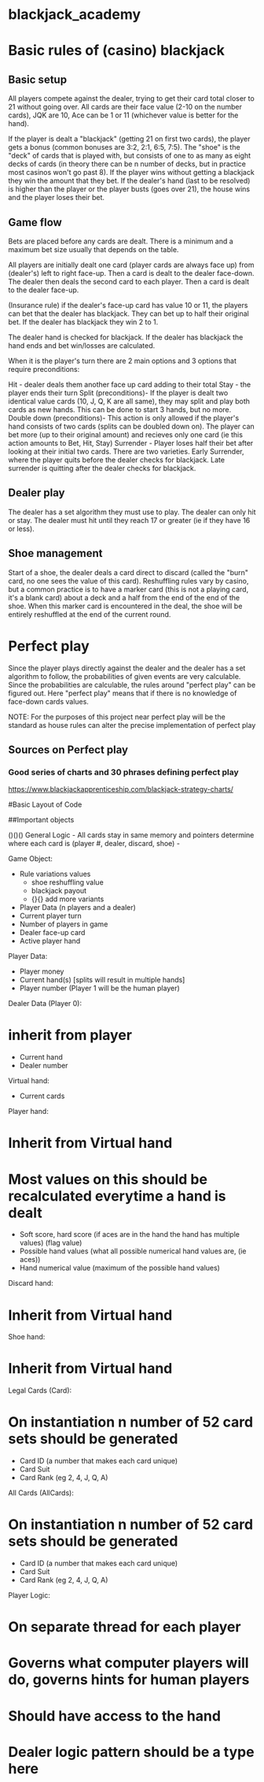 # blackjack_academy

# Basic rules of (casino) blackjack

## Basic setup
All players compete against the dealer, trying to get their card total closer to 21 without going over.  All cards are their face value (2-10 on the number cards), JQK are 10, Ace can be 1 or 11 (whichever value is better for the hand).

If the player is dealt a "blackjack" (getting 21 on first two cards), the player gets a bonus (common bonuses are 3:2, 2:1, 6:5, 7:5).  The "shoe" is the "deck" of cards that is played with, but consists of one to as many as eight decks of cards (in theory there can be n number of decks, but in practice most casinos won't go past 8).  If the player wins without getting a blackjack they win the amount that they bet.  If the dealer's hand (last to be resolved) is higher than the player or the player busts (goes over 21), the house wins and the player loses their bet.

## Game flow
Bets are placed before any cards are dealt.  There is a minimum and a maximum bet size usually that depends on the table.

All players are initially dealt one card (player cards are always face up) from (dealer's) left to right face-up.  Then a card is dealt to the dealer face-down.  The dealer then deals the second card to each player. Then a card is dealt to the dealer face-up.

(Insurance rule) if the dealer's face-up card has value 10 or 11, the players can bet that the dealer has blackjack.  They can bet up to half their original bet.  If the dealer has blackjack they win 2 to 1.

The dealer hand is checked for blackjack.  If the dealer has blackjack the hand ends and bet win/losses are calculated.

When it is the player's turn there are 2 main options and 3 options that require preconditions:

Hit - dealer deals them another face up card adding to their total
Stay - the player ends their turn
Split (preconditions)- If the player is dealt two identical value cards (10, J, Q, K are all same), they may split and play both cards as new hands.  This can be done to start 3 hands, but no more.
Double down (preconditions)- This action is only allowed if the player's hand consists of two cards (splits can be doubled down on).  The player can bet more (up to their original amount) and recieves only one card (ie this action amounts to Bet, Hit, Stay)
Surrender - Player loses half their bet after looking at their initial two cards.  There are two varieties.  Early Surrender, where the player quits before the dealer checks for blackjack.  Late surrender is quitting after the dealer checks for blackjack.

## Dealer play
The dealer has a set algorithm they must use to play.  The dealer can only hit or stay.  The dealer must hit until they reach 17 or greater (ie if they have 16 or less).

## Shoe management
Start of a shoe, the dealer deals a card direct to discard (called the "burn" card, no one sees the value of this card).  Reshuffling rules vary by casino, but a common practice is to have a marker card (this is not a playing card, it's a blank card) about a deck and a half from the end of the end of the shoe.  When this marker card is encountered in the deal, the shoe will be entirely reshuffled at the end of the current round.

# Perfect play
Since the player plays directly against the dealer and the dealer has a set algorithm to follow, the probabilities of given events are very calculable.  Since the probabilities are calculable, the rules around "perfect play" can be figured out.  Here "perfect play" means that if there is no knowledge of face-down cards values.

NOTE: For the purposes of this project near perfect play will be the standard as house rules can alter the precise implementation of perfect play

## Sources on Perfect play
### Good series of charts and 30 phrases defining perfect play
https://www.blackjackapprenticeship.com/blackjack-strategy-charts/


#Basic Layout of Code

##Important objects

()()()  General Logic
         - All cards stay in same memory and pointers determine where each card is (player #, dealer, discard, shoe)
         - 

Game Object:
 - Rule variations values
   - shoe reshuffling value
   - blackjack payout
   - {}{} add more variants
 - Player Data (n players and a dealer)
 - Current player turn
 - Number of players in game
 - Dealer face-up card
 - Active player hand 
 
Player Data:
 - Player money
 - Current hand(s) [splits will result in multiple hands]
 - Player number (Player 1 will be the human player)

Dealer Data (Player 0):
  # inherit from player
 - Current hand
 - Dealer number

Virtual hand:
  - Current cards

Player hand:
  # Inherit from Virtual hand
  # Most values on this should be recalculated everytime a hand is dealt
 - Soft score, hard score (if aces are in the hand the hand has multiple values) (flag value)
 - Possible hand values (what all possible numerical hand values are, (ie aces))
 - Hand numerical value (maximum of the possible hand values)

Discard hand:
  # Inherit from Virtual hand

Shoe hand:
  # Inherit from Virtual hand

Legal Cards (Card):
  # On instantiation n number of 52 card sets should be generated
 - Card ID (a number that makes each card unique)
 - Card Suit
 - Card Rank (eg 2, 4, J, Q, A)

All Cards (AllCards):
  # On instantiation n number of 52 card sets should be generated
 - Card ID (a number that makes each card unique)
 - Card Suit
 - Card Rank (eg 2, 4, J, Q, A)


Player Logic:
  # On separate thread for each player
  # Governs what computer players will do, governs hints for human players
  # Should have access to the hand
  # Dealer logic pattern should be a type here
  
